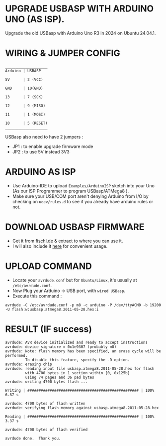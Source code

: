 # UPGRADE USBASP WITH ARDUINO UNO (AS ISP).
Upgrade the old USBasp with Arduino Uno R3 in 2024 on Ubuntu 24.04.1.

# WIRING & JUMPER CONFIG
```
___________________
Arduino | USBASP

5V      | 2 (VCC)

GND     | 10(GND)

13      | 7 (SCK)

12      | 9 (MISO)

11      | 1 (MOSI)

10      | 5 (RESET)
___________________
```
USBasp also need to have 2 jumpers :
* JP1 : to enable upgrade firmware mode
* JP2 : to use 5V instead 3V3

# ARDUINO AS ISP
* Use Arduino-IDE to upload `Examples/ArduinoISP` sketch into your Uno (As our ISP Programmer to program USBasp/ATMega8 ).
* Make sure your USB/COM port aren't denying Arduino from I/O by checking on `udev/rules.d` to see if you already have arduino rules or not.

# DOWNLOAD USBASP FIRMWARE
* Get it from [fischl.de](https://www.fischl.de/usbasp/) & extract to where you can use it.
* I will also include it [here]() for convenient usage.

# UPLOAD COMMAND
* Locate your `avrdude.conf` but for `Ubuntu/Linux`, it's usually at `/etc/avrdude.conf`.
* Now Plug your Arduino -> USB port, with `wired USBasp`.
* Execute this command :
```  
avrdude -C /etc/avrdude.conf -p m8 -c arduino -P /dev/ttyACM0 -b 19200  -U flash:w:usbasp.atmega8.2011-05-28.hex:i
```

# RESULT (IF success)
```
avrdude: AVR device initialized and ready to accept instructions
avrdude: device signature = 0x1e9307 (probably m8)
avrdude: Note: flash memory has been specified, an erase cycle will be performed.
         To disable this feature, specify the -D option.
avrdude: erasing chip
avrdude: reading input file usbasp.atmega8.2011-05-28.hex for flash
         with 4700 bytes in 1 section within [0, 0x125b]
         using 74 pages and 36 pad bytes
avrdude: writing 4700 bytes flash ...

Writing | ################################################## | 100% 6.87 s 

avrdude: 4700 bytes of flash written
avrdude: verifying flash memory against usbasp.atmega8.2011-05-28.hex

Reading | ################################################## | 100% 3.37 s 

avrdude: 4700 bytes of flash verified

avrdude done.  Thank you.
```
